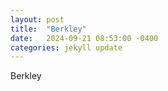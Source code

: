 ```yaml
---
layout: post
title:  "Berkley"
date:   2024-09-21 08:53:00 -0400
categories: jekyll update
---
```


Berkley